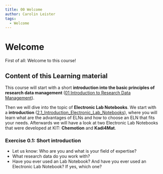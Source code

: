 ```yaml
---
title: 00 Welcome
author: Carolin Leister
tags:
  - Welcome
---
```


# Welcome

First of all: Welcome to this course!

## Content of this Learning material

This course will start with a short **introduction into the basic principles of research data management** ([01 Introduction to Research Data Management](../01%20Introduction%20to%20Research%20Data%20Management/1_RDM.md)).

Then we will dive into the topic of **Electronic Lab Notebooks**. We start with a **introduction** ([2.1_Introduction_Electronic_Lab_Notebooks](../02%20Electronic%20Lab%20Notebooks/2.1_Introduction_Electronic_Lab_Notebooks.md)), where you will learn what are the advantages of ELNs and how to choose an ELN that fits your needs. Afterwards we will have a look at two Electronic Lab Notebooks that were developed at KIT: **Chemotion** and **Kadi4Mat**.

### Exercise 0.1: Short introduction 
- Let us know: Who are you and what is your field of expertise?
- What research data do you work with?
- Have you ever used an Lab Notebook? And have you ever used an Electronic Lab Notebook? If yes, which one?

